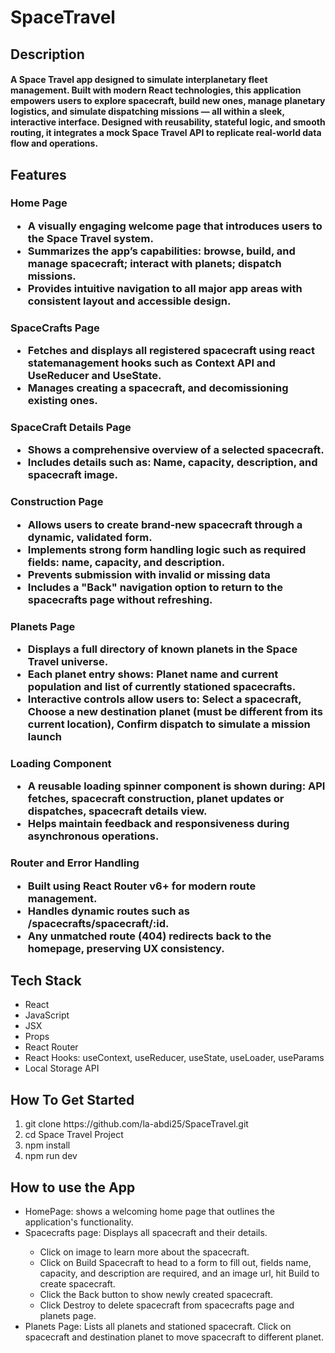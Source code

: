 # SpaceTravel

<h2>Description</h2>
<h4>A Space Travel app designed to simulate interplanetary fleet management. Built with modern React technologies, this application empowers users to explore spacecraft, build new ones, manage planetary logistics, and simulate dispatching missions — all within a sleek, interactive interface. Designed with reusability, stateful logic, and smooth routing, it integrates a mock Space Travel API to replicate real-world data flow and operations.</h4>

<h2>Features</h2>
<h3>Home Page
<ul>
  <li>A visually engaging welcome page that introduces users to the Space Travel system.</li>
  <li>Summarizes the app’s capabilities: browse, build, and manage spacecraft; interact with planets; dispatch missions.</li>
  <li>Provides intuitive navigation to all major app areas with consistent layout and accessible design.</li>
</ul>
</h3>
<h3>SpaceCrafts Page
<ul>
  <li>Fetches and displays all registered spacecraft using react statemanagement hooks such as Context API and UseReducer and UseState.</li>
  <li>Manages creating a spacecraft, and decomissioning existing ones.</li>
</ul>
</h3>

<h3>SpaceCraft Details Page
<ul>
  <li>Shows a comprehensive overview of a selected spacecraft.</li>
  <li>Includes details such as: Name, capacity, description, and spacecraft image.</li>
</ul>
</h3>

<h3>Construction Page
<ul>
  <li>Allows users to create brand-new spacecraft through a dynamic, validated form.</li>
  <li>Implements strong form handling logic such as required fields: name, capacity, and description.</li>
  <li>Prevents submission with invalid or missing data</li>
  <li>Includes a "Back" navigation option to return to the spacecrafts page without refreshing.</li>
</ul>
</h3>

<h3>Planets Page
<ul>
  <li>Displays a full directory of known planets in the Space Travel universe.</li>
  <li>Each planet entry shows: Planet name and current population and list of currently stationed spacecrafts.</li>
  <li>Interactive controls allow users to: Select a spacecraft, Choose a new destination planet (must be different from its current location), Confirm dispatch to simulate a mission launch</li>
</ul>
</h3>

<h3>Loading Component
<ul>
  <li>A reusable loading spinner component is shown during: API fetches, spacecraft construction, planet updates or dispatches, spacecraft details view.</li>
  <li>Helps maintain feedback and responsiveness during asynchronous operations.</li>
</ul>
</h3>

<h3>Router and Error Handling
<ul>
  <li>Built using React Router v6+ for modern route management.</li>
  <li>Handles dynamic routes such as /spacecrafts/spacecraft/:id.</li>
  <li>Any unmatched route (404) redirects back to the homepage, preserving UX consistency.</li>
</ul>
</h3>




<h2>Tech Stack</h2>
<ul>
    <li>React</li>
    <li>JavaScript</li>
    <li>JSX</li>
    <li>Props</li>
    <li>React Router</li>
    <li>React Hooks: useContext, useReducer, useState, useLoader, useParams</li>
    <li>Local Storage API</li>
</ul>
  
<h2>How To Get Started</h2>
<ol>
  <li>git clone https://github.com/la-abdi25/SpaceTravel.git</li>
  <li>cd Space Travel Project</li>
  <li>npm install</li>
  <li>npm run dev</li>
</ol>

<h2>How to use the App</h2>
<ul>
  <li>HomePage: shows a welcoming home page that outlines the application's functionality.</li>
  <li>Spacecrafts page: Displays all spacecraft and their details.</li>
  <ul> 
    <li>Click on image to learn more about the spacecraft.</li>
    <li>Click on Build Spacecraft to head to a form to fill out, fields name, capacity, and description are required, and an image url, hit Build to create spacecraft.</li>
    <li>Click the Back button to show newly created spacecraft.</li>
    <li>Click Destroy to delete spacecraft from spacecrafts page and planets page.</li>
  </ul>
  </li>
  <li>Planets Page: Lists all planets and stationed spacecraft. Click on spacecraft and destination planet to move spacecraft to different planet. </li>
</ul>
